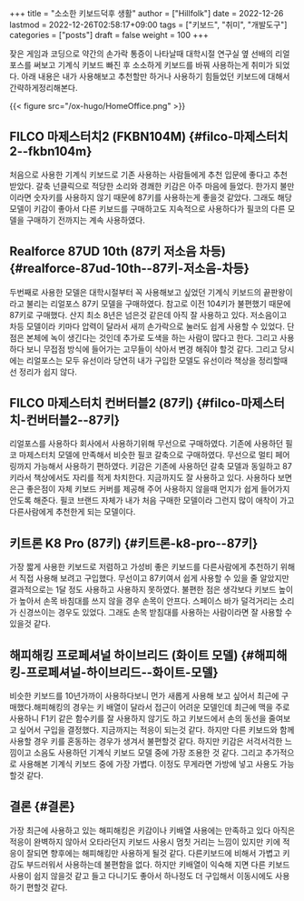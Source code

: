 +++
title = "소소한 키보드덕후 생활"
author = ["Hillfolk"]
date = 2022-12-26
lastmod = 2022-12-26T02:58:17+09:00
tags = ["키보드", "취미", "개발도구"]
categories = ["posts"]
draft = false
weight = 100
+++

잦은 게임과 코딩으로 약간의 손가락 통증이 나타날때 대학시절 연구실 옆 선배의 리얼포스를 써보고 기계식 키보드 빠진 후 소소하게 키보드를 바꿔 사용하는게 취미가 되었다. 아래 내용은 내가 사용해보고 추천할만 하거나 사용하기 힘들었던 키보드에 대해서 간략하게정리해본다.

{{< figure src="/ox-hugo/HomeOffice.png" >}}


## FILCO 마제스터치2 (FKBN104M) {#filco-마제스터치2--fkbn104m}

처음으로 사용한 기계식 키보드로 기존 사용하는 사람들에게 추천 입문에 좋다고 추천 받았다. 갈축 넌클릭으로 적당한 소리와 경쾌한 키감은 아주 마음에 들었다. 한가지 불만이라면 숫자키를 사용하지 않기 때문에 87키를 사용하는게 좋을것 같았다. 그래도 해당 모델이 키감이 좋아서 다른 키보드를 구매하고도 지속적으로 사용하다가 필코의 다른 모델을 구매하기 전까지는 계속 사용하였다.


## Realforce 87UD 10th (87키 저소음 차등) {#realforce-87ud-10th--87키-저소음-차등}

두번째로 사용한 모델은 대학시절부터 꼭 사용해보고 싶었던 기계식 키보드의 끝판왕이라고 불리는 리얼포스 87키 모델을 구매하였다. 참고로 이전 104키가 불편했기 때문에 87키로 구매했다. 산지 최소 8년은 넘은것 같은데 아직 잘 사용하고 있다. 저소음이고 차등 모델이라 키마다 압력이 달라서 새끼 손가락으로 눌러도 쉽게 사용할 수 있었다. 단점은 본체에 녹이 생긴다는 것인데 추가로 도색을 하는 사람이 많다고 한다. 그리고 사용하다 보니 무접점 방식에 들어가는 고무들이 삭아서 변경 해줘야 할것 같다. 그리고 당시에는 리얼포스는 모두 유선이라 당연히 내가 구입한 모델도 유선이라 책상을 정리할때 선 정리가 쉽지 않다.


## FILCO 마제스터치 컨버터블2 (87키) {#filco-마제스터치-컨버터블2--87키}

리얼포스를 사용하다 회사에서 사용하기위해 무선으로 구매하였다. 기존에 사용하던 필코 마제스터치 모델에 만족해서 비슷한 필코 갈축으로 구매하였다. 무선으로 멀티 페어링까지 가능해서 사용하기 편하였다. 키감은 기존에 사용하던 갈축 모델과 동일하고 87키라서 책상에서도 자리를 적게 차치한다. 지금까지도 잘 사용하고 있다. 사용하다 보면 은근 좋은점이 자체 키보드 커버를 제공해 주어 사용하지 않을때 먼지가 쉽게 들어가지 안도록 해준다. 필코 브랜드 자체가 내가 처음 구매한 모델이라 그런지 많이 애착이 가고 다른사람에게 추천한게 되는 모델이다.


## 키트론 K8 Pro (87키) {#키트론-k8-pro--87키}

가장 짧게 사용한 키보드로 저렴하고 가성비 좋은 키보드를 다른사람에게 추천하기 위해서 직접 사용해 보려고 구입했다. 무선이고 87키여서 쉽게 사용할 수 있을 줄 알았지만 결과적으로는 1달 정도 사용하고 사용하지 못하였다. 불편한 점은 생각보다 키보드 높이가 높아서 손목 바침대를 쓰지 않을 경우 손목이 안프다. 스페이스 바가 덜걱거리는 소리가 신경쓰이는 경우도 있었다. 그래도 손목 받침대를 사용하는 사람이라면 잘 사용할 수 있을것 같다.


## 해피해킹 프로페셔널 하이브리드 (화이트 모델) {#해피해킹-프로페셔널-하이브리드--화이트-모델}

비슷한 키보드를 10년가까이 사용하다보니 먼가 새롭게 사용해 보고 싶어서 최근에 구매했다.해피해킹의 경우는 키 배열이 달라서 접근이 어려운 모델인데 최근에 맥을 주로 사용하니 F1키 같은 함수키를 잘 사용하지 않기도 하고 키보드에서 손의 동선을 줄여보고 싶어서 구입을 결정했다. 지금까지는 적응이 되는것 같다. 하지만 다른 키보드와 함께 사용할 경우 키를 혼동하는 경우가 생겨서 불편할것 같다. 하지만 키감은 서걱서걱한 느낌이고 소음도 사용하던 기계식 키보드 모델 중에 가장 조용한 것 같다. 그리고 추가적으로 사용해본 기계식 키보드 중에 가장 가볍다. 이정도 무게라면 가방에 넣고 사용도 가능할것 같다.


## 결론 {#결론}

가장 최근에 사용하고 있는 해피해킹은 키감이나 키배열 사용에는 만족하고 있다 아직은 적응이 완벽하지 않아서 오타라던지 키보드 사용시 멈칫 거리는 느낌이 있지만 키에 적응이 잘되면 향후에는 해피해킹만 사용하게 될것 같다. 다른키보드에 비해서 가볍고 키감도 부드러워서 사용하는데 불편함을 없다. 하지만 키배열이 익숙해 지면 다른 키보드 사용이 쉽지 않을것 같고 들고 다니기도 좋아서 하나정도 더 구입해서 이동시에도 사용하기 편할것 같다.
